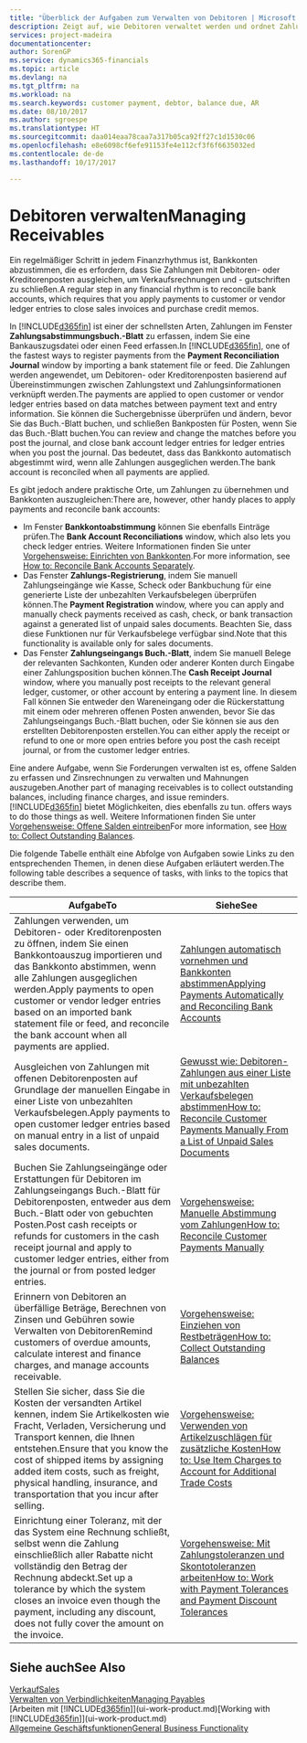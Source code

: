 ```yaml
---
title: "Überblick der Aufgaben zum Verwalten von Debitoren | Microsoft Docs"
description: Zeigt auf, wie Debitoren verwaltet werden und ordnet Zahlungen einem Debitor oder Kreditorenposten zu.
services: project-madeira
documentationcenter: 
author: SorenGP
ms.service: dynamics365-financials
ms.topic: article
ms.devlang: na
ms.tgt_pltfrm: na
ms.workload: na
ms.search.keywords: customer payment, debtor, balance due, AR
ms.date: 08/10/2017
ms.author: sgroespe
ms.translationtype: HT
ms.sourcegitcommit: daa014eaa78caa7a317b05ca92ff27c1d1530c06
ms.openlocfilehash: e8e6098cf6efe91153fe4e112cf3f6f6635032ed
ms.contentlocale: de-de
ms.lasthandoff: 10/17/2017

---
```

# <a name="managing-receivables"></a><span data-ttu-id="c51ee-103">Debitoren verwalten</span><span class="sxs-lookup"><span data-stu-id="c51ee-103">Managing Receivables</span></span>
<span data-ttu-id="c51ee-104">Ein regelmäßiger Schritt in jedem Finanzrhythmus ist, Bankkonten abzustimmen, die es erfordern, dass Sie Zahlungen mit Debitoren- oder Kreditorenposten ausgleichen, um Verkaufsrechnungen und - gutschriften zu schließen.</span><span class="sxs-lookup"><span data-stu-id="c51ee-104">A regular step in any financial rhythm is to reconcile bank accounts, which requires that you apply payments to customer or vendor ledger entries to close sales invoices and purchase credit memos.</span></span>  

<span data-ttu-id="c51ee-105">In [!INCLUDE[d365fin](includes/d365fin_md.md)] ist einer der schnellsten Arten, Zahlungen im Fenster **Zahlungsabstimmungsbuch.-Blatt** zu erfassen, indem Sie eine Bankauszugsdatei oder einen Feed erfassen.</span><span class="sxs-lookup"><span data-stu-id="c51ee-105">In [!INCLUDE[d365fin](includes/d365fin_md.md)], one of the fastest ways to register payments from the **Payment Reconciliation Journal** window by importing a bank statement file or feed.</span></span> <span data-ttu-id="c51ee-106">Die Zahlungen werden angewendet, um Debitoren- oder Kreditorenposten basierend auf Übereinstimmungen zwischen Zahlungstext und Zahlungsinformationen verknüpft werden.</span><span class="sxs-lookup"><span data-stu-id="c51ee-106">The payments are applied to open customer or vendor ledger entries based on data matches between payment text and entry information.</span></span> <span data-ttu-id="c51ee-107">Sie können die Suchergebnisse überprüfen und ändern, bevor Sie das Buch.-Blatt buchen, und schließen Bankposten für Posten, wenn Sie das Buch.-Blatt buchen.</span><span class="sxs-lookup"><span data-stu-id="c51ee-107">You can review and change the matches before you post the journal, and close bank account ledger entries for ledger entries when you post the journal.</span></span> <span data-ttu-id="c51ee-108">Das bedeutet, dass das Bankkonto automatisch abgestimmt wird, wenn alle Zahlungen ausgeglichen werden.</span><span class="sxs-lookup"><span data-stu-id="c51ee-108">The bank account is reconciled when all payments are applied.</span></span>

<span data-ttu-id="c51ee-109">Es gibt jedoch andere praktische Orte, um Zahlungen zu übernehmen und Bankkonten auszugleichen:</span><span class="sxs-lookup"><span data-stu-id="c51ee-109">There are, however, other handy places to apply payments and reconcile bank accounts:</span></span>  

* <span data-ttu-id="c51ee-110">Im Fenster **Bankkontoabstimmung** können Sie ebenfalls Einträge prüfen.</span><span class="sxs-lookup"><span data-stu-id="c51ee-110">The **Bank Account Reconciliations** window, which also lets you check ledger entries.</span></span> <span data-ttu-id="c51ee-111">Weitere Informationen finden Sie unter [Vorgehensweise: Einrichten von Bankkonten](bank-how-reconcile-bank-accounts-separately.md).</span><span class="sxs-lookup"><span data-stu-id="c51ee-111">For more information, see [How to: Reconcile Bank Accounts Separately](bank-how-reconcile-bank-accounts-separately.md).</span></span>  
* <span data-ttu-id="c51ee-112">Das Fenster **Zahlungs-Registrierung**, indem Sie manuell Zahlungseingänge wie Kasse, Scheck oder Bankbuchung für eine generierte Liste der unbezahlten Verkaufsbelegen überprüfen können.</span><span class="sxs-lookup"><span data-stu-id="c51ee-112">The **Payment Registration** window, where you can apply and manually check payments received as cash, check, or bank transaction against a generated list of unpaid sales documents.</span></span> <span data-ttu-id="c51ee-113">Beachten Sie, dass diese Funktionen nur für Verkaufsbelege verfügbar sind.</span><span class="sxs-lookup"><span data-stu-id="c51ee-113">Note that this functionality is available only for sales documents.</span></span>  
* <span data-ttu-id="c51ee-114">Das Fenster **Zahlungseingangs Buch.-Blatt**, indem Sie manuell Belege der relevanten Sachkonten, Kunden oder anderer Konten durch Eingabe einer Zahlungsposition buchen können.</span><span class="sxs-lookup"><span data-stu-id="c51ee-114">The **Cash Receipt Journal** window, where you manually post receipts to the relevant general ledger, customer, or other account by entering a payment line.</span></span> <span data-ttu-id="c51ee-115">In diesem Fall können Sie entweder den Wareneingang oder die Rückerstattung mit einem oder mehreren offenen Posten anwenden, bevor Sie das Zahlungseingangs Buch.-Blatt buchen, oder Sie können sie aus den erstellten Debitorenposten erstellen.</span><span class="sxs-lookup"><span data-stu-id="c51ee-115">You can either apply the receipt or refund to one or more open entries before you post the cash receipt journal, or from the customer ledger entries.</span></span>  

<span data-ttu-id="c51ee-116">Eine andere Aufgabe, wenn Sie Forderungen verwalten ist es, offene Salden zu erfassen und Zinsrechnungen zu verwalten und Mahnungen auszugeben.</span><span class="sxs-lookup"><span data-stu-id="c51ee-116">Another part of managing receivables is to collect outstanding balances, including finance charges, and issue reminders.</span></span> [!INCLUDE[d365fin](includes/d365fin_md.md)]<span data-ttu-id="c51ee-117"> bietet Möglichkeiten, dies ebenfalls zu tun.</span><span class="sxs-lookup"><span data-stu-id="c51ee-117"> offers ways to do those things as well.</span></span> <span data-ttu-id="c51ee-118">Weitere Informationen finden Sie unter [Vorgehensweise: Offene Salden eintreiben](receivables-collect-outstanding-balances.md)</span><span class="sxs-lookup"><span data-stu-id="c51ee-118">For more information, see [How to: Collect Outstanding Balances](receivables-collect-outstanding-balances.md).</span></span>  

<span data-ttu-id="c51ee-119">Die folgende Tabelle enthält eine Abfolge von Aufgaben sowie Links zu den entsprechenden Themen, in denen diese Aufgaben erläutert werden.</span><span class="sxs-lookup"><span data-stu-id="c51ee-119">The following table describes a sequence of tasks, with links to the topics that describe them.</span></span>  

| <span data-ttu-id="c51ee-120">Aufgabe</span><span class="sxs-lookup"><span data-stu-id="c51ee-120">To</span></span> | <span data-ttu-id="c51ee-121">Siehe</span><span class="sxs-lookup"><span data-stu-id="c51ee-121">See</span></span> |
| --- | --- |
| <span data-ttu-id="c51ee-122">Zahlungen verwenden, um Debitoren- oder Kreditorenposten zu öffnen, indem Sie einen Bankkontoauszug importieren und das Bankkonto abstimmen, wenn alle Zahlungen ausgeglichen werden.</span><span class="sxs-lookup"><span data-stu-id="c51ee-122">Apply payments to open customer or vendor ledger entries based on an imported bank statement file or feed, and reconcile the bank account when all payments are applied.</span></span> |[<span data-ttu-id="c51ee-123">Zahlungen automatisch vornehmen und Bankkonten abstimmen</span><span class="sxs-lookup"><span data-stu-id="c51ee-123">Applying Payments Automatically and Reconciling Bank Accounts</span></span>](receivables-apply-payments-auto-reconcile-bank-accounts.md) |
| <span data-ttu-id="c51ee-124">Ausgleichen von Zahlungen mit offenen Debitorenposten auf Grundlage der manuellen Eingabe in einer Liste von unbezahlten Verkaufsbelegen.</span><span class="sxs-lookup"><span data-stu-id="c51ee-124">Apply payments to open customer ledger entries based on manual entry in a list of unpaid sales documents.</span></span> |[<span data-ttu-id="c51ee-125">Gewusst wie: Debitoren-Zahlungen aus einer Liste mit unbezahlten Verkaufsbelegen abstimmen</span><span class="sxs-lookup"><span data-stu-id="c51ee-125">How to: Reconcile Customer Payments Manually From a List of Unpaid Sales Documents</span></span>](receivables-how-reconcile-customer-payments-list-unpaid-sales-documents.md) |
| <span data-ttu-id="c51ee-126">Buchen Sie Zahlungseingänge oder Erstattungen für Debitoren im Zahlungseingangs Buch.-Blatt für Debitorenposten, entweder aus dem Buch.-Blatt oder von gebuchten Posten.</span><span class="sxs-lookup"><span data-stu-id="c51ee-126">Post cash receipts or refunds for customers in the cash receipt journal and apply to customer ledger entries, either from the journal or from posted ledger entries.</span></span> |[<span data-ttu-id="c51ee-127">Vorgehensweise: Manuelle Abstimmung vom Zahlungen</span><span class="sxs-lookup"><span data-stu-id="c51ee-127">How to: Reconcile Customer Payments Manually</span></span>](receivables-how-apply-sales-transactions-manually.md) |
| <span data-ttu-id="c51ee-128">Erinnern von Debitoren an überfällige Beträge, Berechnen von Zinsen und Gebühren sowie Verwalten von Debitoren</span><span class="sxs-lookup"><span data-stu-id="c51ee-128">Remind customers of overdue amounts, calculate interest and finance charges, and manage accounts receivable.</span></span> |[<span data-ttu-id="c51ee-129">Vorgehensweise: Einziehen von Restbeträgen</span><span class="sxs-lookup"><span data-stu-id="c51ee-129">How to: Collect Outstanding Balances</span></span>](receivables-collect-outstanding-balances.md) |
|<span data-ttu-id="c51ee-130">Stellen Sie sicher, dass Sie die Kosten der versandten Artikel kennen, indem Sie Artikelkosten wie Fracht, Verladen, Versicherung und Transport kennen, die Ihnen entstehen.</span><span class="sxs-lookup"><span data-stu-id="c51ee-130">Ensure that you know the cost of shipped items by assigning added item costs, such as freight, physical handling, insurance, and transportation that you incur after selling.</span></span>|[<span data-ttu-id="c51ee-131">Vorgehensweise: Verwenden von Artikelzuschlägen für zusätzliche Kosten</span><span class="sxs-lookup"><span data-stu-id="c51ee-131">How to: Use Item Charges to Account for Additional Trade Costs</span></span>](payables-how-assign-item-charges.md)|
|<span data-ttu-id="c51ee-132">Einrichtung einer Toleranz, mit der das System eine Rechnung schließt, selbst wenn die Zahlung einschließlich aller Rabatte nicht vollständig den Betrag der Rechnung abdeckt.</span><span class="sxs-lookup"><span data-stu-id="c51ee-132">Set up a tolerance by which the system closes an invoice even though the payment, including any discount, does not fully cover the amount on the invoice.</span></span>|[<span data-ttu-id="c51ee-133">Vorgehensweise: Mit Zahlungstoleranzen und Skontotoleranzen arbeiten</span><span class="sxs-lookup"><span data-stu-id="c51ee-133">How to: Work with Payment Tolerances and Payment Discount Tolerances</span></span>](finance-payment-tolerance-and-payment-discount-tolerance.md)|
## <a name="see-also"></a><span data-ttu-id="c51ee-134">Siehe auch</span><span class="sxs-lookup"><span data-stu-id="c51ee-134">See Also</span></span>
[<span data-ttu-id="c51ee-135">Verkauf</span><span class="sxs-lookup"><span data-stu-id="c51ee-135">Sales</span></span>](sales-manage-sales.md)  
[<span data-ttu-id="c51ee-136">Verwalten von Verbindlichkeiten</span><span class="sxs-lookup"><span data-stu-id="c51ee-136">Managing Payables</span></span>](payables-manage-payables.md)  
<span data-ttu-id="c51ee-137">[Arbeiten mit [!INCLUDE[d365fin](includes/d365fin_md.md)]](ui-work-product.md)</span><span class="sxs-lookup"><span data-stu-id="c51ee-137">[Working with [!INCLUDE[d365fin](includes/d365fin_md.md)]](ui-work-product.md)</span></span>  
[<span data-ttu-id="c51ee-138">Allgemeine Geschäftsfunktionen</span><span class="sxs-lookup"><span data-stu-id="c51ee-138">General Business Functionality</span></span>](ui-across-business-areas.md)

